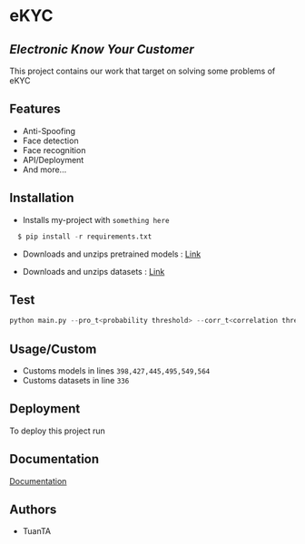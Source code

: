 # eKYC 

## _Electronic Know Your Customer_

This project contains our work that target on solving some problems of eKYC


## Features

- Anti-Spoofing
- Face detection
- Face recognition
- API/Deployment
- And more...
  
## Installation 

- Installs my-project with `something here`

```python 
  $ pip install -r requirements.txt
```
- Downloads and unzips pretrained models : [Link](https://drive.google.com/file/d/1orPSCcQU7HznLzMxyGhRCPSnUW3ZpH5G/view?usp=sharing)

- Downloads and unzips datasets : [Link](https://drive.google.com/file/d/1nLzJshfZTCL0fKuuMP6dG8NvDni3hMfU/view?usp=sharing)

## Test
  ```python 
  python main.py --pro_t<probability threshold> --corr_t<correlation threshold>
```  
    
## Usage/Custom
- Customs models in lines `398,427,445,495,549,564`
- Customs datasets in line `336`

  
## Deployment

To deploy this project run


  
## Documentation

[Documentation](https://linktodocumentation)

  
## Authors
- TuanTA